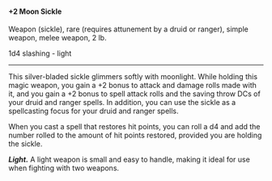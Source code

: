#### +2 Moon Sickle

Weapon (sickle), rare (requires attunement by a druid or ranger), simple weapon, melee weapon, 2 lb.

1d4 slashing  - light

---

This silver-bladed sickle glimmers softly with moonlight. While holding this magic weapon, you gain a +2 bonus to attack and damage rolls made with it, and you gain a +2 bonus to spell attack rolls and the saving throw DCs of your druid and ranger spells. In addition, you can use the sickle as a spellcasting focus for your druid and ranger spells.

When you cast a spell that restores hit points, you can roll a d4 and add the number rolled to the amount of hit points restored, provided you are holding the sickle.

***Light.*** A light weapon is small and easy to handle, making it ideal for use when fighting with two weapons.